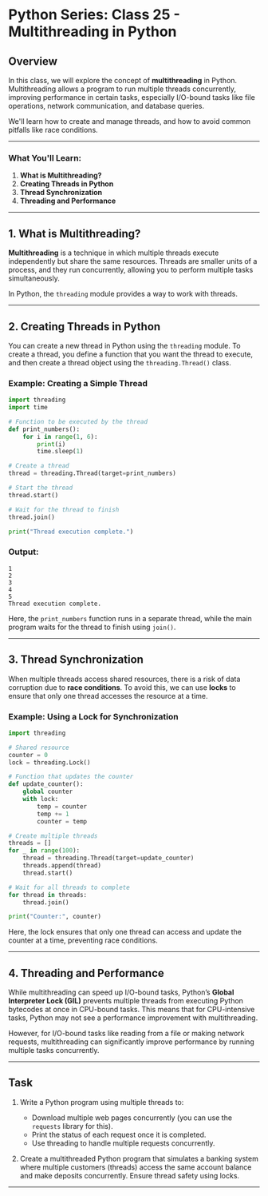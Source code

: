 # Python Series: Class 25 - Multithreading in Python

## Overview

In this class, we will explore the concept of **multithreading** in Python. Multithreading allows a program to run multiple threads concurrently, improving performance in certain tasks, especially I/O-bound tasks like file operations, network communication, and database queries. 

We'll learn how to create and manage threads, and how to avoid common pitfalls like race conditions.

---

### What You'll Learn:
1. **What is Multithreading?**
2. **Creating Threads in Python**
3. **Thread Synchronization**
4. **Threading and Performance**

---

## 1. What is Multithreading?

**Multithreading** is a technique in which multiple threads execute independently but share the same resources. Threads are smaller units of a process, and they run concurrently, allowing you to perform multiple tasks simultaneously.

In Python, the `threading` module provides a way to work with threads.

---

## 2. Creating Threads in Python

You can create a new thread in Python using the `threading` module. To create a thread, you define a function that you want the thread to execute, and then create a thread object using the `threading.Thread()` class.

### Example: Creating a Simple Thread

```python
import threading
import time

# Function to be executed by the thread
def print_numbers():
    for i in range(1, 6):
        print(i)
        time.sleep(1)

# Create a thread
thread = threading.Thread(target=print_numbers)

# Start the thread
thread.start()

# Wait for the thread to finish
thread.join()

print("Thread execution complete.")
```

### Output:

```
1
2
3
4
5
Thread execution complete.
```

Here, the `print_numbers` function runs in a separate thread, while the main program waits for the thread to finish using `join()`.

---

## 3. Thread Synchronization

When multiple threads access shared resources, there is a risk of data corruption due to **race conditions**. To avoid this, we can use **locks** to ensure that only one thread accesses the resource at a time.

### Example: Using a Lock for Synchronization

```python
import threading

# Shared resource
counter = 0
lock = threading.Lock()

# Function that updates the counter
def update_counter():
    global counter
    with lock:
        temp = counter
        temp += 1
        counter = temp

# Create multiple threads
threads = []
for _ in range(100):
    thread = threading.Thread(target=update_counter)
    threads.append(thread)
    thread.start()

# Wait for all threads to complete
for thread in threads:
    thread.join()

print("Counter:", counter)
```

Here, the lock ensures that only one thread can access and update the counter at a time, preventing race conditions.

---

## 4. Threading and Performance

While multithreading can speed up I/O-bound tasks, Python’s **Global Interpreter Lock (GIL)** prevents multiple threads from executing Python bytecodes at once in CPU-bound tasks. This means that for CPU-intensive tasks, Python may not see a performance improvement with multithreading.

However, for I/O-bound tasks like reading from a file or making network requests, multithreading can significantly improve performance by running multiple tasks concurrently.

---

## Task

1. Write a Python program using multiple threads to:
    - Download multiple web pages concurrently (you can use the `requests` library for this).
    - Print the status of each request once it is completed.
    - Use threading to handle multiple requests concurrently.
    
2. Create a multithreaded Python program that simulates a banking system where multiple customers (threads) access the same account balance and make deposits concurrently. Ensure thread safety using locks.

---
